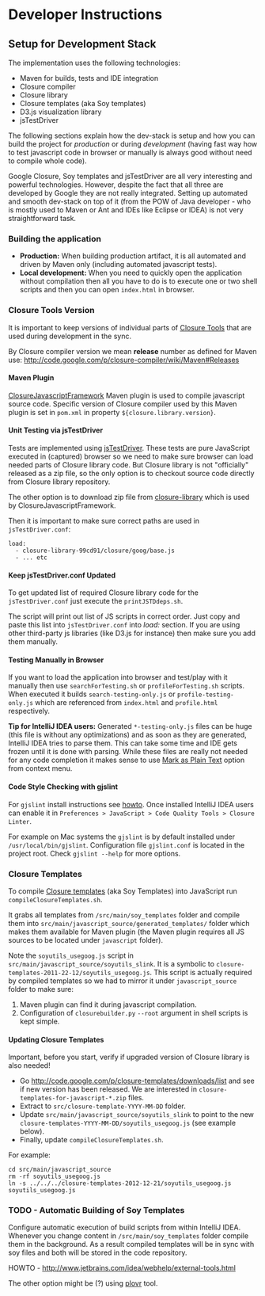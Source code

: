 # Developer Instructions

## Setup for Development Stack

The implementation uses the following technologies:

- Maven for builds, tests and IDE integration
- Closure compiler
- Closure library
- Closure templates (aka Soy templates)
- D3.js visualization library
- jsTestDriver

The following sections explain how the dev-stack is setup and how you can build the project for _production_ or during _development_ (having fast way how to test javascript code in browser or manually is always good without need to compile whole code).

Google Closure, Soy templates and jsTestDriver are all very interesting and powerful technologies. However, despite the fact that all three are developed by Google they are not really integrated. Setting up automated and smooth dev-stack on top of it (from the POW of Java developer - who is mostly used to Maven or Ant and IDEs like Eclipse or IDEA) is not very straightforward task.

### Building the application

- **Production:** When building production artifact, it is all automated and driven by Maven only (including automated javascript tests).
- **Local development:** When you need to quickly open the application without compilation then all you have to do is to execute one or two shell scripts and then you can open `index.html` in browser.

### Closure Tools Version

It is important to keep versions of individual parts of [Closure Tools](https://developers.google.com/closure) that are used during development in the sync.

By Closure compiler version we mean **release** number as defined for Maven use:
<http://code.google.com/p/closure-compiler/wiki/Maven#Releases>

#### Maven Plugin

[ClosureJavascriptFramework](https://github.com/jlgrock/ClosureJavascriptFramework) Maven plugin is used to compile javascript source code. Specific version of Closure compiler used by this Maven plugin is set in `pom.xml` in property `${closure.library.version}`.

#### Unit Testing via jsTestDriver

Tests are implemented using [jsTestDriver](http://code.google.com/p/js-test-driver/). These tests are pure JavaScript executed in (captured) browser so we need to make sure
browser can load needed parts of Closure library code. But Closure library is not "officially" released as a zip file, so the only option is to checkout source code directly from Closure library repository.

The other option is to download zip file from [closure-library](http://repo1.maven.org/maven2/com/github/jlgrock/javascript/closure-library/)
which is used by ClosureJavascriptFramework.

Then it is important to make sure correct paths are used in `jsTestDriver.conf`:

```
load:
  - closure-library-99cd91/closure/goog/base.js
  - ... etc
```

#### Keep jsTestDriver.conf Updated

To get updated list of required Closure library code for the `jsTestDriver.conf` just execute the `printJSTDdeps.sh`.

The script will print out list of JS scripts in correct order. Just copy and paste this list into `jsTestDriver.conf` into _load:_ section. If you are using other third-party js libraries
(like D3.js for instance) then make sure you add them manually.

#### Testing Manually in Browser

If you want to load the application into browser and test/play with it manually then use `searchForTesting.sh` or `profileForTesting.sh` scripts.
When executed it builds `search-testing-only.js` or `profile-testing-only.js` which are referenced from `index.html` and `profile.html` respectively.

**Tip for IntelliJ IDEA users:** Generated `*-testing-only.js` files can be huge (this file is without any optimizations) and as soon as they are
generated, IntelliJ IDEA tries to parse them. This can take some time and IDE gets frozen until it is done with parsing. While these files are really not needed
for any code completion it makes sense to use [Mark as Plain Text](http://www.jetbrains.com/idea/webhelp/excluding-files-from-project.html) option from context menu.

#### Code Style Checking with gjslint

For `gjslint` install instructions see [howto](https://developers.google.com/closure/utilities/docs/linter_howto).
Once installed IntelliJ IDEA users can enable it in `Preferences > JavaScript > Code Quality Tools > Closure Linter`.

For example on Mac systems the `gjslint` is by default installed under `/usr/local/bin/gjslint`. Configuration file
`gjslint.conf` is located in the project root. Check `gjslint --help` for more options.

### Closure Templates

To compile [Closure templates](https://developers.google.com/closure/templates/) (aka Soy Templates) into JavaScript run `compileClosureTemplates.sh`.

It grabs all templates from `/src/main/soy_templates` folder and compile them into
`src/main/javascript_source/generated_templates/` folder which makes them available
for Maven plugin (the Maven plugin requires all JS sources to be located under `javascript` folder).

Note the `soyutils_usegoog.js` script in `src/main/javascript_source/soyutils_slink`.
It is a symbolic to `closure-templates-2011-22-12/soyutils_usegoog.js`. This script is actually required by
compiled templates so we had to mirror it under `javascript_source` folder to make sure:

1. Maven plugin can find it during javascript compilation.
2. Configuration of `closurebuilder.py` `--root` argument in shell scripts is kept simple.

#### Updating Closure Templates

Important, before you start, verify if upgraded version of Closure library is also needed!

- Go <http://code.google.com/p/closure-templates/downloads/list> and see if new version has been released. We are interested in `closure-templates-for-javascript-*.zip` files.
- Extract to `src/closure-template-YYYY-MM-DD` folder.
- Update `src/main/javascript_source/soyutils_slink` to point to the new `closure-templates-YYYY-MM-DD/soyutils_usegoog.js` (see example below).
- Finally, update `compileClosureTemplates.sh`.

For example:
```
cd src/main/javascript_source
rm -rf soyutils_usegoog.js
ln -s ../../../closure-templates-2012-12-21/soyutils_usegoog.js soyutils_usegoog.js
```

### TODO - Automatic Building of Soy Templates

Configure automatic execution of build scripts from within IntelliJ IDEA. Whenever you change content in `/src/main/soy_templates` folder compile them in the background. As a result compiled templates will be in sync with soy files and both will be stored in the code repository.

HOWTO - <http://www.jetbrains.com/idea/webhelp/external-tools.html>

The other option might be (?) using [plovr](http://plovr.com) tool.